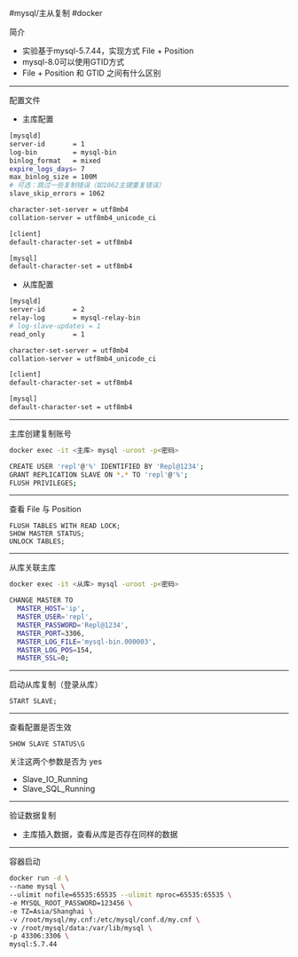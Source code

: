 #mysql/主从复制 #docker


简介
- 实验基于mysql-5.7.44，实现方式 File + Position
- mysql-8.0可以使用GTID方式
- File + Position 和 GTID 之间有什么区别

---

配置文件

- 主库配置
```sh
[mysqld]
server-id       = 1
log-bin         = mysql-bin
binlog_format   = mixed
expire_logs_days= 7
max_binlog_size = 100M
# 可选：跳过一些复制错误（如1062主键重复错误）
slave_skip_errors = 1062

character-set-server = utf8mb4
collation-server = utf8mb4_unicode_ci

[client]
default-character-set = utf8mb4

[mysql]
default-character-set = utf8mb4

```

- 从库配置
```sh
[mysqld]
server-id       = 2
relay-log       = mysql-relay-bin
# log-slave-updates = 1
read_only       = 1

character-set-server = utf8mb4
collation-server = utf8mb4_unicode_ci

[client]
default-character-set = utf8mb4

[mysql]
default-character-set = utf8mb4

```

---

主库创建复制账号

```sh
docker exec -it <主库> mysql -uroot -p<密码>

CREATE USER 'repl'@'%' IDENTIFIED BY 'Repl@1234';
GRANT REPLICATION SLAVE ON *.* TO 'repl'@'%';
FLUSH PRIVILEGES;
```

---

查看 File 与 Position

```
FLUSH TABLES WITH READ LOCK;
SHOW MASTER STATUS;
UNLOCK TABLES;
```

---

从库关联主库

```sh
docker exec -it <从库> mysql -uroot -p<密码>

CHANGE MASTER TO
  MASTER_HOST='ip',
  MASTER_USER='repl',
  MASTER_PASSWORD='Repl@1234',
  MASTER_PORT=3306,
  MASTER_LOG_FILE='mysql-bin.000003',
  MASTER_LOG_POS=154,
  MASTER_SSL=0;

```

---

启动从库复制（登录从库）

```
START SLAVE;
```


---

查看配置是否生效

```
SHOW SLAVE STATUS\G
```

关注这两个参数是否为 yes
- Slave_IO_Running
- Slave_SQL_Running

---

验证数据复制
- 主库插入数据，查看从库是否存在同样的数据

---

容器启动

```sh
docker run -d \
--name mysql \
--ulimit nofile=65535:65535 --ulimit nproc=65535:65535 \
-e MYSQL_ROOT_PASSWORD=123456 \
-e TZ=Asia/Shanghai \
-v /root/mysql/my.cnf:/etc/mysql/conf.d/my.cnf \
-v /root/mysql/data:/var/lib/mysql \
-p 43306:3306 \
mysql:5.7.44
```
